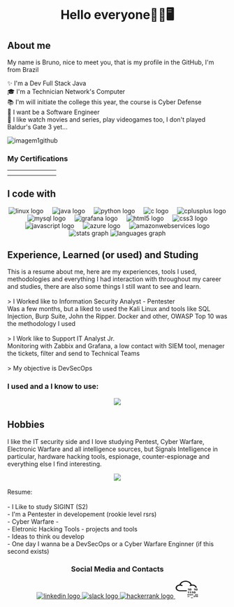 <h1 align="center">Hello everyone📡🌐🖥️</h1>
<!--Profile in contsruction-->
<h2 align="left">About me</h2>
<p align="left">My name is Bruno, nice to meet you, that is my profile in the GitHub, I'm from Brazil</p>
<p align="left">✨ I'm a Dev Full Stack Java<br>🎓 I'm a Technician Network's Computer<br>📚 I'm will initiate the college this year, the course is Cyber Defense<br>🎯 I want be a Software Engineer<br>🎲 I like watch movies and series, play videogames too, I don't played Baldur's Gate 3 yet...<br></p>

![imagem1github](https://github.com/user-attachments/assets/1e8efb66-9806-4576-a93d-474961cc8067)
<h3 align="left">My Certifications</h3>
<table>
	<tr>
		<td></td>
		<td></td>
		<td></td>
		<td></td>
		<td></td>
		<td></td>
		<td></td>
		<td></td>
	</tr>
	<tr>
		<td></td>
		<td></td>
		<td></td>
		<td></td>
		<td></td>
		<td></td>
		<td></td>
		<td></td>
	</tr>
</table>
<h2 align="left">I code with</h2>
<div align="center">
  <img src="https://skillicons.dev/icons?i=linux" height="40" alt="linux logo"  />
  <img width="12" />
  <img src="https://skillicons.dev/icons?i=java" height="40" alt="java logo"  />
  <img width="12" />
  <img src="https://skillicons.dev/icons?i=py" height="40" alt="python logo"  />
  <img width="12" />
  <img src="https://skillicons.dev/icons?i=c" height="40" alt="c logo"  />
  <img width="12" />
  <img src="https://skillicons.dev/icons?i=cpp" height="40" alt="cplusplus logo"  />
  <img width="12" />
  <img src="https://skillicons.dev/icons?i=mysql" height="40" alt="mysql logo"  />
  <img width="12" />
  <img src="https://skillicons.dev/icons?i=grafana" height="40" alt="grafana logo"  />
  <img width="12" />
  <img src="https://skillicons.dev/icons?i=html" height="40" alt="html5 logo"  />
  <img width="12" />
  <img src="https://skillicons.dev/icons?i=css" height="40" alt="css3 logo"  />
  <img width="12" />
  <img src="https://skillicons.dev/icons?i=js" height="40" alt="javascript logo"  />
  <img width="12" />
  <img src="https://skillicons.dev/icons?i=azure" height="40" alt="azure logo"  />
  <img width="12" />
  <img src="https://skillicons.dev/icons?i=aws" height="40" alt="amazonwebservices logo"  />
</div>
<div align="center">
  <img src="https://github-readme-stats.vercel.app/api?username=Us3rUnkn0w&hide_title=false&hide_rank=false&show_icons=true&include_all_commits=true&count_private=true&disable_animations=false&theme=dracula&locale=en&hide_border=false&order=1" height="150" alt="stats graph"  />
  <img src="https://github-readme-stats.vercel.app/api/top-langs?username=Us3rUnkn0w&locale=en&hide_title=false&layout=compact&card_width=320&langs_count=5&theme=dracula&hide_border=false&order=2" height="150" alt="languages graph"  />
</div>
<h2 align="left">Experience, Learned (or used) and Studing</h2>
<p align="left">This is a resume about me, here are my experiences, tools I used, methodologies and everything I had interaction with throughout my career and studies, there are also some things I still want to see and learn.<br><br>> I Worked like to Information Security Analyst - Pentester<br>Was a few months, but a liked to used the Kali Linux and tools like SQL Injection, Burp Suite, John the Ripper. Docker and other, OWASP Top 10 was the methodology I used<br><br>> I Work like to  Support IT Analyst Jr.<br>Monitoring with Zabbix and Grafana, a low contact with SIEM tool, menager the tickets, filter and send to Technical Teams<br><br>> My objective is DevSecOps</p>
<h3 align="left">I used and a I know to use:</h3>
<!--
<table>
	<tr>
		<td></td>
		<td></td>
		<td></td>
		<td></td>
		<td></td>
		<td></td>
		<td></td>
		<td></td>
	</tr>
	<tr>
		<td></td>
		<td></td>
		<td></td>
		<td></td>
		<td></td>
		<td></td>
		<td></td>
		<td></td>
	</tr>
</table>
<h3 align="left">I want study or to Learning more:</h3>
<table>
	<tr>
		<td></td>
		<td></td>
		<td></td>
		<td></td>
		<td></td>
		<td></td>
		<td></td>
		<td></td>
	</tr>
	<tr>
		<td></td>
		<td></td>
		<td></td>
		<td></td>
		<td></td>
		<td></td>
		<td></td>
		<td></td>
	</tr>
</table>
-->
<div align="center">
  <img height="200" src="</>"  />
</div>
<h2 align="left">Hobbies</h2>
<p align="left">I like the IT security side and I love studying Pentest, Cyber Warfare, Electronic Warfare and all intelligence sources, but Signals Intelligence in particular, hardware hacking tools, espionage, counter-espionage and everything else I find interesting.</p>
<div align="center">
  <img height="200" src="</>"  />
</div>
<p align="left">Resume:<br><br>- I Like to study SIGINT (S2) <br>- I'm a Pentester in developement (rookie level rsrs) <br>- Cyber Warfare - <?> <br>- Eletronic Hacking Tools - projects and tools <br>- Ideas to think ou develop <br>- One day I wanna be a DevSecOps or a Cyber Warfare Enginner (if this second exists)</p>
<h3 align="center">Social Media and Contacts</h3>
<div align="center">
  <a href="www.linkedin.com/in/bruno-s-891b44210" target="_blank">
    <img src="https://raw.githubusercontent.com/maurodesouza/profile-readme-generator/master/src/assets/icons/social/linkedin/default.svg" width="52" height="40" alt="linkedin logo"  />
  </a>
  <a href="https://ebac-programaodados.slack.com/team/U086NFGTN9K" target="_blank">
    <img src="https://raw.githubusercontent.com/maurodesouza/profile-readme-generator/master/src/assets/icons/social/slack/default.svg" width="52" height="40" alt="slack logo"  />
  </a>
  <a href="https://www.hackerrank.com/profile/marsolabr" target="_blank">
    <img src="https://raw.githubusercontent.com/maurodesouza/profile-readme-generator/master/src/assets/icons/social/hackerrank/default.svg" width="52" height="40" alt="hackerrank logo"  />
  </a>
  <img src="https://raw.githubusercontent.com/maurodesouza/profile-readme-generator/master/src/assets/icons/social/tryhackme/default.svg" width="52" height="40" alt="tryhackme logo"  />
</div>
